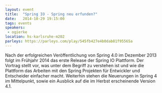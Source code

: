 ```yaml
---
layout: event
title:  "Spring IO - Spring neu erfunden?"
date:   2014-10-29 19:15:00
tags: events
speakers:
 - ogierke
location: hs-karlsruhe-m202
parleys: https://parleys.com/play/545fb427e4b0dab81f95565a
---
```


Nach der erfolgreichen Veröffentlichung von Spring 4.0 im Dezember 2013 folgt im Frühjahr 2014 das erste Release der Spring IO Plattform. Der Vortrag stellt vor, was unter dem Begriff zu verstehen ist und wie die Plattform das Arbeiten mit den Spring Projekten für Entwickler und Entscheider einfacher macht. Weiterhin stehen die Neuerungen in Spring 4 im Mittelpunkt, sowie ein Ausblick auf die im Herbst erscheinende Version 4.1.